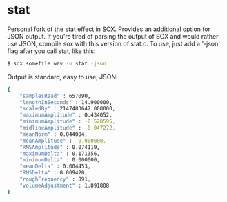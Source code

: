 stat
====

Personal fork of the stat effect in <a href = "http://sox.sourceforge.net/"> SOX</a>. Provides an additional option for JSON output. If you're tired of parsing the output of SOX and would rather use JSON, compile sox with this version of stat.c. To use, just add a '-json' flag after you call stat, like this: 

```bash
$ sox somefile.wav -n stat -json
```
Output is standard, easy to use, JSON:
```bash
{
	"samplesRead" : 657090,
	"lengthInSeconds" : 14.900000,
	"scaledBy" : 2147483647.000000,
	"maximumAmplitude" : 0.434052,
	"minimumAmplitude" : -0.528595,
	"midlineAmplitude" : -0.047272,
	"meanNorm" : 0.044004,
	"meanAmplitude" : -0.000000,
	"RMSAmplitude" : 0.074119,
	"maximumDelta" : 0.171356,
	"minimumDelta" : 0.000000,
	"meanDelta" : 0.004453,
	"RMSDelta" : 0.009420,
	"roughFrequency" : 891,
	"volumeAdjustment" : 1.891808
}
```

